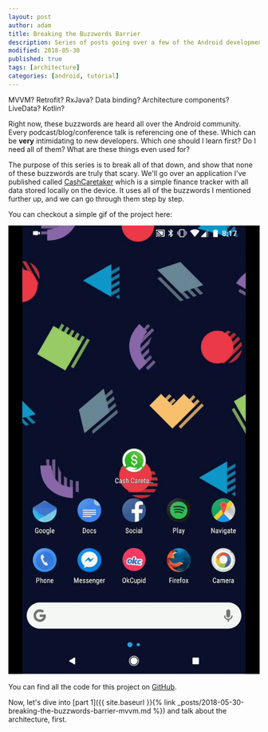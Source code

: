 ```yaml
---
layout: post
author: adam
title: Breaking the Buzzwords Barrier
description: Series of posts going over a few of the Android development buzzwords, and how to integrate them into your application.
modified: 2018-05-30
published: true
tags: [architecture]
categories: [android, tutorial]
---
```


MVVM? Retrofit? RxJava? Data binding? Architecture components? LiveData? Kotlin?

Right now, these buzzwords are heard all over the Android community. Every podcast/blog/conference talk is referencing one of these. Which can be **very** intimidating to new developers. Which one should I learn first? Do I need all of them? What are these things even used for?

The purpose of this series is to break all of that down, and show that none of these buzzwords are truly that scary. We'll go over an application I've published called [CashCaretaker](https://play.google.com/store/apps/details?id=com.androidessence.cashcaretaker) which is a simple finance tracker with all data stored locally on the device. It uses all of the buzzwords I mentioned further up, and we can go through them step by step.

You can checkout a simple gif of the project here:

<!--more-->

![Android Essence](/images/buzzwords/sample.gif)

You can find all the code for this project on [GitHub](https://github.com/adammc331/cashcaretaker).

Now, let's dive into [part 1]({{ site.baseurl }}{% link _posts/2018-05-30-breaking-the-buzzwords-barrier-mvvm.md %}) and talk about the architecture, first.